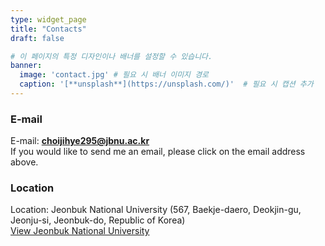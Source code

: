```yaml
---
type: widget_page
title: "Contacts"
draft: false

# 이 페이지의 특정 디자인이나 배너를 설정할 수 있습니다.
banner:
  image: 'contact.jpg' # 필요 시 배너 이미지 경로
  caption: '[**unsplash**](https://unsplash.com/)'  # 필요 시 캡션 추가
---
```


  ### E-mail
  E-mail: **[choijihye295@jbnu.ac.kr](mailto:choijihye295@jbnu.ac.kr)**  
  If you would like to send me an email, please click on the email address above.

  ### Location
  Location: Jeonbuk National University (567, Baekje-daero, Deokjin-gu, Jeonju-si, Jeonbuk-do, Republic of Korea)  
  [View Jeonbuk National University](https://www.google.com/maps?q=전북대학교,+전북특별자치도+전주시+덕진구+백제대로+567)
